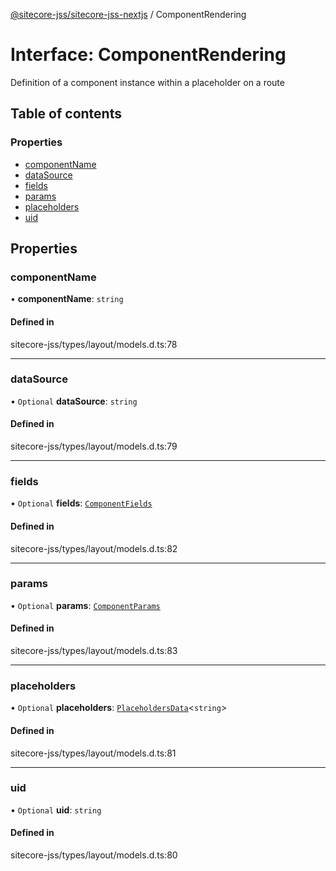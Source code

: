[@sitecore-jss/sitecore-jss-nextjs](../README.md) / ComponentRendering

# Interface: ComponentRendering

Definition of a component instance within a placeholder on a route

## Table of contents

### Properties

- [componentName](ComponentRendering.md#componentname)
- [dataSource](ComponentRendering.md#datasource)
- [fields](ComponentRendering.md#fields)
- [params](ComponentRendering.md#params)
- [placeholders](ComponentRendering.md#placeholders)
- [uid](ComponentRendering.md#uid)

## Properties

### componentName

• **componentName**: `string`

#### Defined in

sitecore-jss/types/layout/models.d.ts:78

___

### dataSource

• `Optional` **dataSource**: `string`

#### Defined in

sitecore-jss/types/layout/models.d.ts:79

___

### fields

• `Optional` **fields**: [`ComponentFields`](ComponentFields.md)

#### Defined in

sitecore-jss/types/layout/models.d.ts:82

___

### params

• `Optional` **params**: [`ComponentParams`](ComponentParams.md)

#### Defined in

sitecore-jss/types/layout/models.d.ts:83

___

### placeholders

• `Optional` **placeholders**: [`PlaceholdersData`](../README.md#placeholdersdata)<`string`\>

#### Defined in

sitecore-jss/types/layout/models.d.ts:81

___

### uid

• `Optional` **uid**: `string`

#### Defined in

sitecore-jss/types/layout/models.d.ts:80
